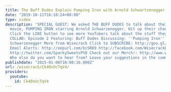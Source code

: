```yaml
---
title: The Buff Dudes Explain Pumping Iron with Arnold Schwartzenegger
date: "2019-10-11T16:18:24+08:00"
type: video
description: 'SPECIAL GUEST: We asked THE BUFF DUDES to talk about their favorite
  movie, PUMPING IRON starring Arnold Schwarzenegger. Hit up their channel: http://www.youtube.com/BuffDudes
  Click the LIKE button to see more YouTubers talk about the stuff they love. WISECRACK
  COLLAB: Episode 2 Featuring: Buff Dudes Discussing: ''Pumping Iron'' starring Arnold
  Schwarzenegger More from Wisecrack Click to SUBSCRIBE: http://goo.gl/N4Fse9 Get
  Email Alerts: http://eepurl.com/bcSRD9 http://facebook.com/WisecrackEDU http://facebook.com/thugnotes
  http://twitter.com/SparkySweetsPhD Check out our Merch!: http://www.wisecrack.co/store
  Who else do you want to hear from? Leave your suggestions in the comments below!'
publishdate: "2015-01-06T16:00:16.000Z"
url: /wisecrack/Ck40vUcTqV4/
providers:
  youtube:
    id: Ck40vUcTqV4
---
```

